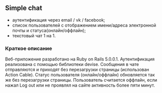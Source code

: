## Simple chat

 - аутентификация через email / vk / facebook;
 - список пользователей с отображением имени/адреса электронной почты и статуса(онлайн/оффлайн);
 - текстовый чат 1 на 1.

### Краткое описание
Веб-приложение разработано на Ruby on Rails 5.0.0.1. Аутентификация реализована с помощью библиотеки devise. Сообщения в чате отправляются и приходят без перезагрузки страницы (использован Action Cable). Статус пользователя (онлайн/оффлайн) обновляется так же без перезагрузки страницы. Пользователь считается оффлайн, если нажал Log out или не проявлял на сайте активность более пяти минут.


